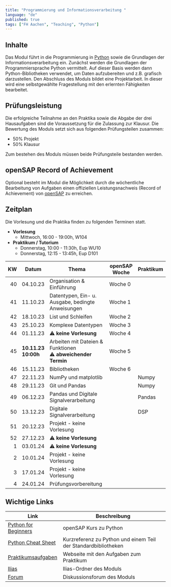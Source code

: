 ```yaml
---
title: "Programmierung und Informationsverarbeitung "
language: "de"
published: true
tags: ["FH Aachen", "Teaching", "Python"]
---
```


## Inhalte

Das Modul führt in die Programmierung in [Python](http://www.python.org)
sowie die Grundlagen der Informationsverarbeitung ein. Zunächst
werden die Grundlagen der Programmiersprache Python vermittelt.
Auf dieser Basis werden dann Python-Bibliotheken verwendet, um
Daten aufzubereiten und z.B. grafisch darzustellen. Den Abschluss
des Moduls bildet eine Projektarbeit. In dieser wird eine
selbstgewählte Fragestellung mit den erlernten Fähigkeiten bearbeitet.

## Prüfungsleistung

Die erfolgreiche Teilnahme an den Praktika sowie die Abgabe der drei
Hausaufgaben sind die Voraussetzung für die Zulassung zur Klausur. Die
Bewertung des Moduls setzt sich aus folgenden Prüfungsteilen zusammen:

- 50% Projekt
- 50% Klausur

Zum bestehen des Moduls müssen beide Prüfungsteile bestanden werden.

## openSAP Record of Achievement

Optional besteht im Modul die Möglichkeit durch die wöchentliche
Bearbeitung von Aufgaben einen offiziellen Leistungsnachweis
(Record of Achievement) von [openSAP](https://open.sap.com) zu erreichen.

## Zeitplan

Die Vorlesung und die Praktika finden zu folgenden Terminen statt.

- **Vorlesung**
  - Mittwoch, 16:00 - 19:00h, W104
- **Praktikum / Tutorium**
  - Donnerstag, 10:00 - 11:30h, Eup WU10
  - Donnerstag, 12:15 - 13:45h, Eup D101

|  KW | Datum                         | Thema                                                              | openSAP Woche | Praktikum |
| --: | ----------------------------- | ------------------------------------------------------------------ | ------------- | --------- |
|  40 | 04.10.23                      | Organisation & Einführung                                          | Woche 0       |           |
|  41 | 11.10.23                      | Datentypen, Ein- u. Ausgabe, bedingte Anweisungen                  | Woche 1       |           |
|  42 | 18.10.23                      | List und Schleifen                                                 | Woche 2       |           |
|  43 | 25.10.23                      | Komplexe Datentypen                                                | Woche 3       |           |
|  44 | 01.11.23                      | ⚠️ **keine Vorlesung**                                             | Woche 4       |           |
|  45 | **10.11.23** <br/> **10:00h** | Arbeiten mit Dateien & Funktionen <br/> ⚠️ **abweichender Termin** | Woche 5       |           |
|  46 | 15.11.23                      | Bibliotheken                                                       | Woche 6       |           |
|  47 | 22.11.23                      | NumPy und matplotlib                                               |               | Numpy     |
|  48 | 29.11.23                      | Git und Pandas                                                     |               | Numpy     |
|  49 | 06.12.23                      | Pandas und Digitale Signalverarbeitung                             |               | Pandas    |
|  50 | 13.12.23                      | Digitale Signalverarbeitung                                        |               | DSP       |
|  51 | 20.12.23                      | Projekt - keine Vorlesung                                          |               |           |
|  52 | 27.12.23                      | ⚠️ **keine Vorlesung**                                             |               |           |
|   1 | 03.01.24                      | ⚠️ **keine Vorlesung**                                             |               |           |
|   2 | 10.01.24                      | Projekt - keine Vorlesung                                          |               |           |
|   3 | 17.01.24                      | Projekt - keine Vorlesung                                          |               |           |
|   4 | 24.01.24                      | Prüfungsvorbereitung                                               |               |           |

## Wichtige Links

| Link                                                                  | Beschreibung                                                   |
| --------------------------------------------------------------------- | -------------------------------------------------------------- |
| [Python for Beginners](https://open.sap.com/courses/python1)          | openSAP Kurs zu Python                                         |
| [Python Cheat Sheet](https://www.pythoncheatsheet.org/)               | Kurzreferenz zu Python und einem Teil der Standardbibliotheken |
| [Praktikumsaufgaben](http://wirtschaftsinformatik.fh-aachen.de/IT1/)  | Webseite mit den Aufgaben zum Praktikum                        |
| [Ilias](https://www.ili.fh-aachen.de/goto_elearning_crs_1161081.html) | Ilias-Ordner des Moduls                                        |
| [Forum](https://forum.drumm.sh)                                       | Diskussionsforum des Moduls                                    |
